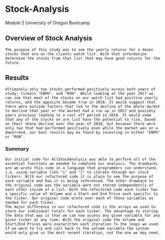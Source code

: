 # Stock-Analysis
Module 2 University of Oregon Bootcamp

## Overview of Stock Analysis
    The purpose of this study was to see the yearly returns for a dozen stocks that are on the clients watch list. With that information determine the stocks from that list that may have good returns for the future.

## Results
    Ultimately only two stocks performed positively across both years of study; tickers "ENPH", and "RUN". While looking at the year 2017 we can see that most of the stocks on our watch list had positive yearly returns, and the opposite became true in 2018. It would suggest that there were outside factors that led to the decline of the whole market to decline that year or the market had a run up in 2017 and possibly years previous leading to a cool off period in 2018. It would seem that any of the stocks on are list have the potential to rise, based on their sharp decline over the year of 2018, but because there were only two that had performed positively even while the market was on a downtrend, our best results may be found by investing in either "ENPH" or "RUN".


### Summary
    Our initial code for AllStockAnalysis was able to perform all of the essential functions we needed to complete our analysis. The drawbacks are we wrote this code in a language that programmers can understand, i.e. using variable like "i" and "j" to iterate through our stock tickers. With our refactored code it is plain to see the purpose of each variable and how it is being referenced. The other drawback to the original code was the variable were not stored independently of each other inside of a list. With the refactored code each ticker has a specific value of Volume and a Start and End Price each specific to the ticker. Our original code wrote over each of those variables as needed for each ticker. 
    The major difference in our refactored code is the arrays we used to store our individual totals for each ticker. The advantage to storing the data that way is that we can now access any given variable for any given ticker at any time. With the original code the Volume and Start/End Prices were overwritten each iteration fo the loops we used. If we were to try and call back to the volume variable the system would only give us the most recent iteration, not the one we may need.
